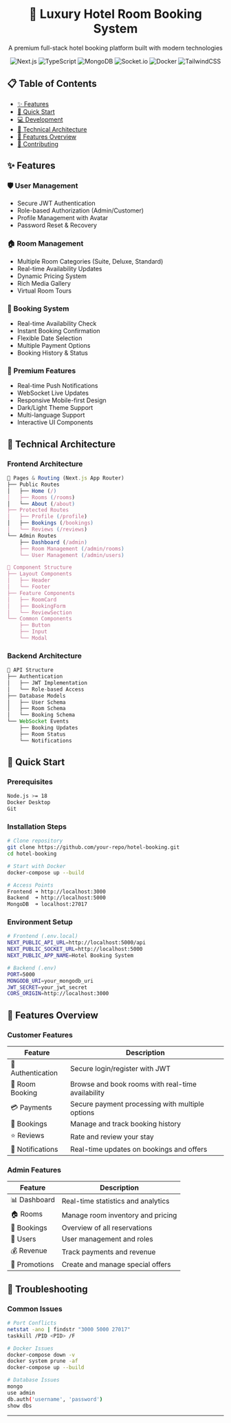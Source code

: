 <div align="center">
  <h1>🏨 Luxury Hotel Room Booking System</h1>
  <p>A premium full-stack hotel booking platform built with modern technologies</p>

  ![Next.js](https://img.shields.io/badge/Next.js_15-black?style=for-the-badge&logo=next.js&logoColor=white)
  ![TypeScript](https://img.shields.io/badge/TypeScript-007ACC?style=for-the-badge&logo=typescript&logoColor=white)
  ![MongoDB](https://img.shields.io/badge/MongoDB-4EA94B?style=for-the-badge&logo=mongodb&logoColor=white)
  ![Socket.io](https://img.shields.io/badge/Socket.io-black?style=for-the-badge&logo=socket.io&badgeColor=010101)
  ![Docker](https://img.shields.io/badge/Docker-2496ED?style=for-the-badge&logo=docker&logoColor=white)
  ![TailwindCSS](https://img.shields.io/badge/Tailwind_CSS-38B2AC?style=for-the-badge&logo=tailwind-css&logoColor=white)
</div>

## 📋 Table of Contents
- [✨ Features](#-features)
- [🚀 Quick Start](#-quick-start)
- [💻 Development](#-development)
- [🔧 Technical Architecture](#-technical-architecture)
- [📱 Features Overview](#-features-overview)
- [🤝 Contributing](#-contributing)

## ✨ Features

### 🛡️ User Management
- Secure JWT Authentication
- Role-based Authorization (Admin/Customer)
- Profile Management with Avatar
- Password Reset & Recovery

### 🏠 Room Management
- Multiple Room Categories (Suite, Deluxe, Standard)
- Real-time Availability Updates
- Dynamic Pricing System
- Rich Media Gallery
- Virtual Room Tours

### 📅 Booking System
- Real-time Availability Check
- Instant Booking Confirmation
- Flexible Date Selection
- Multiple Payment Options
- Booking History & Status

### 💫 Premium Features
- Real-time Push Notifications
- WebSocket Live Updates
- Responsive Mobile-first Design
- Dark/Light Theme Support
- Multi-language Support
- Interactive UI Components

## 🔧 Technical Architecture

### Frontend Architecture
```typescript
📱 Pages & Routing (Next.js App Router)
├── Public Routes
│   ├── Home (/)
│   ├── Rooms (/rooms)
│   └── About (/about)
├── Protected Routes
│   ├── Profile (/profile)
│   ├── Bookings (/bookings)
│   └── Reviews (/reviews)
└── Admin Routes
    ├── Dashboard (/admin)
    ├── Room Management (/admin/rooms)
    └── User Management (/admin/users)

🎨 Component Structure
├── Layout Components
│   ├── Header
│   └── Footer
├── Feature Components
│   ├── RoomCard
│   ├── BookingForm
│   └── ReviewSection
└── Common Components
    ├── Button
    ├── Input
    └── Modal
```

### Backend Architecture
```typescript
🔌 API Structure
├── Authentication
│   ├── JWT Implementation
│   └── Role-based Access
├── Database Models
│   ├── User Schema
│   ├── Room Schema
│   └── Booking Schema
└── WebSocket Events
    ├── Booking Updates
    ├── Room Status
    └── Notifications
```

## 🚀 Quick Start

### Prerequisites
```bash
Node.js >= 18
Docker Desktop
Git
```

### Installation Steps
```bash
# Clone repository
git clone https://github.com/your-repo/hotel-booking.git
cd hotel-booking

# Start with Docker
docker-compose up --build

# Access Points
Frontend ➜ http://localhost:3000
Backend  ➜ http://localhost:5000
MongoDB  ➜ localhost:27017
```

### Environment Setup
```bash
# Frontend (.env.local)
NEXT_PUBLIC_API_URL=http://localhost:5000/api
NEXT_PUBLIC_SOCKET_URL=http://localhost:5000
NEXT_PUBLIC_APP_NAME=Hotel Booking System

# Backend (.env)
PORT=5000
MONGODB_URI=your_mongodb_uri
JWT_SECRET=your_jwt_secret
CORS_ORIGIN=http://localhost:3000
```

## 📱 Features Overview

### Customer Features
| Feature | Description |
|---------|-------------|
| 🔐 Authentication | Secure login/register with JWT |
| 🏨 Room Booking | Browse and book rooms with real-time availability |
| 💳 Payments | Secure payment processing with multiple options |
| 📅 Bookings | Manage and track booking history |
| ⭐ Reviews | Rate and review your stay |
| 🔔 Notifications | Real-time updates on bookings and offers |

### Admin Features
| Feature | Description |
|---------|-------------|
| 📊 Dashboard | Real-time statistics and analytics |
| 🏠 Rooms | Manage room inventory and pricing |
| 📑 Bookings | Overview of all reservations |
| 👥 Users | User management and roles |
| 💰 Revenue | Track payments and revenue |
| 🎯 Promotions | Create and manage special offers |

## 🔧 Troubleshooting

### Common Issues
```bash
# Port Conflicts
netstat -ano | findstr "3000 5000 27017"
taskkill /PID <PID> /F

# Docker Issues
docker-compose down -v
docker system prune -af
docker-compose up --build

# Database Issues
mongo
use admin
db.auth('username', 'password')
show dbs
```

---

<div align="center">
  <p></p>
  <p>
    
  </p>
</div> 
